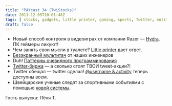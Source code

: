 ```yaml
---
title: "PAYcast 34 (TwiStocks)"
date: 2011-12-05T10:01:48Z
tags: [ stocks, gadgets, little printer, gaming, sports, Twitter, mutitouch, hologram, PAYcast, razer ]
draft: false
---
```

<ul>
<li>Новый способ контроля в видеоиграх от компании Razer &#8212; <a href="http://habrahabr.ru/blogs/hardware/133487/" target="_blank">Hydra</a>. ПК геймеры ликуют!</li>
<li>Чем занять свои мысли в туалете? <a href="http://vimeo.com/32796535" target="_blank">Little printer</a> дает ответ.</li>
<li><a href="http://habrahabr.ru/blogs/ui/130657/" target="_blank">Безэкранный мультитач</a> от наших инженеров</li>
<li>Duh! <a href="http://laktek.com/2011/11/23/basic-patterns-for-everyday-programming/" target="_blank">Паттерны очевидного программирования</a></li>
<li><a href="http://stock.tjournal.ru/" target="_blank">Twitter-биржа</a> &#8212; а сколько стоят ТВОИ tweet-акции?!</li>
<li>Twitter обещал &#8212; twitter сделал! <a href="http://www.theverge.com/2011/11/8/2547716/twitter-rollout-activity-username-feeds" target="_blank">@username &amp; activity</a> теперь доступны всем.</li>
<li>Швейцарские ученые следят за спортивными событиями с помощью <a href="http://habrahabr.ru/blogs/image_processing/132456/" target="_blank">новой системы</a>.</li>
</ul>
<p>Гость выпуска: Лёня Т.</p>

     